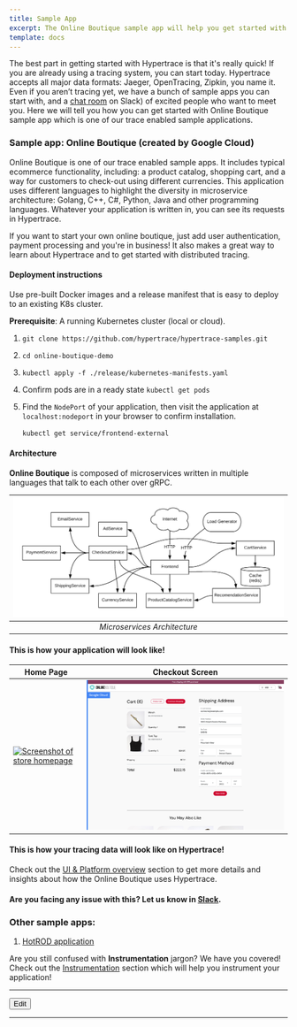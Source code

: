 ```yaml
---
title: Sample App
excerpt: The Online Boutique sample app will help you get started with Hypertrace. 
template: docs
---
```


The best part in getting started with Hypertrace is that it's really quick! If you are already using a tracing system, you can start today. Hypertrace accepts all major data formats: Jaeger, OpenTracing, Zipkin, you name it. Even if you aren’t tracing yet, we have a bunch of sample apps you can start with, and a [chat room](https://www.hypertrace.org/get-started) on Slack) of excited people who want to meet you. Here we will tell you how you can get started with Online Boutique sample app which is one of our trace enabled sample applications.

### Sample app: Online Boutique (created by Google Cloud)

Online Boutique is one of our trace enabled sample apps. It includes typical ecommerce functionality, including: a product catalog, shopping cart, and a way for customers to check-out using different currencies. This application uses different languages to highlight the diversity in microservice architecture: Golang, C++, C#, Python, Java and other programming languages. Whatever your application is written in, you can see its requests in Hypertrace.

If you want to start your own online boutique, just add user authentication, payment processing and you're in business! It also makes a great way to learn about Hypertrace and to get started with distributed tracing. 

#### Deployment instructions

Use pre-built Docker images and a release manifest that is easy to deploy to an existing K8s cluster.

**Prerequisite**: A running Kubernetes cluster (local or cloud).

1. `git clone https://github.com/hypertrace/hypertrace-samples.git`
2. `cd online-boutique-demo`
2. `kubectl apply -f ./release/kubernetes-manifests.yaml`
3. Confirm pods are in a ready state `kubectl get pods` 
4. Find the `NodePort` of your application, then visit the application at `localhost:nodeport` in your
   browser to confirm installation. 

   ```sh
   kubectl get service/frontend-external
   ```

#### Architecture

**Online Boutique** is composed of microservices written in multiple languages that talk to each other over gRPC.

| ![space-1.jpg](https://raw.githubusercontent.com/hypertrace/hypertrace-docs-website/main/static/images/online-boutique-architecture-diagram.png) | 
|:--:| 
| *Microservices Architecture* |


#### This is how your application will look like!

| Home Page                                                                                                         | Checkout Screen                                                                                                    |
| ----------------------------------------------------------------------------------------------------------------- | ------------------------------------------------------------------------------------------------------------------ |
| [![Screenshot of store homepage](https://raw.githubusercontent.com/hypertrace/hypertrace-docs-website/main/static/images/online-boutique-frontend-1.png)]() | [![Screenshot of checkout screen](https://raw.githubusercontent.com/hypertrace/hypertrace-docs-website/main/static/images/online-boutique-frontend-2.png)]() |


#### This is how your tracing data will look like on Hypertrace! 

Check out the [UI & Platform overview](https://docs.hypertrace.org/platform-ui/) section to get more details and insights about how the Online Boutique uses Hypertrace. 


#### Are you facing any issue with this? Let us know in [Slack](https://www.hypertrace.org/get-started).

### Other sample apps:
1. [HotROD application](https://github.com/hypertrace/hypertrace-samples/tree/main/hotrod)

Are you still confused with **Instrumentation** jargon? We have you covered! Check out the [Instrumentation](https://docs.hypertrace.org/instrumentation/) section which will help you instrument your application! 

***

<a href="https://github.com/hypertrace/hypertrace-docs-website/tree/main/src/pages/sample-app/index.md">
<button type="button">Edit</button></a>


***


